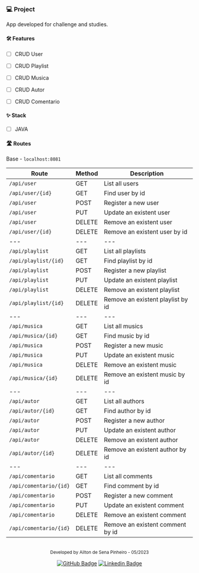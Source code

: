 ### 💻 Project
App developed for challenge and studies.

#### :hammer_and_wrench: Features 

-   [ ] CRUD User
-   [ ] CRUD Playlist
-   [ ] CRUD Musica
-   [ ] CRUD Autor
-   [ ] CRUD Comentario


#### ✨ Stack

-   [ ] JAVA

#### 🛣️ Routes

Base - `localhost:8081`

| Route | Method | Description |
| --- | --- | --- |
| `/api/user` | GET | List all users |
| `/api/user/{id}` | GET | Find user by id |
| `/api/user` | POST | Register a new user |
| `/api/user` | PUT | Update an existent user |
| `/api/user` | DELETE | Remove an existent user |
| `/api/user/{id}` | DELETE | Remove an existent user by id |
| --- | --- | --- |
| `/api/playlist` | GET | List all playlists |
| `/api/playlist/{id}` | GET | Find playlist by id |
| `/api/playlist` | POST | Register a new playlist |
| `/api/playlist` | PUT | Update an existent playlist |
| `/api/playlist` | DELETE | Remove an existent playlist |
| `/api/playlist/{id}` | DELETE | Remove an existent playlist by id |
| --- | --- | --- |
| `/api/musica` | GET | List all musics |
| `/api/musica/{id}` | GET | Find music by id |
| `/api/musica` | POST | Register a new music |
| `/api/musica` | PUT | Update an existent music |
| `/api/musica` | DELETE | Remove an existent music |
| `/api/musica/{id}` | DELETE | Remove an existent music by id |
| --- | --- | --- |
| `/api/autor` | GET | List all authors |
| `/api/autor/{id}` | GET | Find author by id |
| `/api/autor` | POST | Register a new author |
| `/api/autor` | PUT | Update an existent author |
| `/api/autor` | DELETE | Remove an existent author |
| `/api/autor/{id}` | DELETE | Remove an existent author by id |
| --- | --- | --- |
| `/api/comentario` | GET | List all comments |
| `/api/comentario/{id}` | GET | Find comment by id |
| `/api/comentario` | POST | Register a new comment |
| `/api/comentario` | PUT | Update an existent comment |
| `/api/comentario` | DELETE | Remove an existent comment |
| `/api/comentario/{id}` | DELETE | Remove an existent comment by id |
<br />
<div align="center">
  <small>Developed by Ailton de Sena Pinheiro - 05/2023</small>

  [![GitHub Badge](https://img.shields.io/badge/Ailton_Sena-000?style=for-the-badge&logo=github&logoColor=white&link=https://www.linkedin.com/in/ailtonsenap)](https://github.com/Sena32/)
    [![Linkedin Badge](https://img.shields.io/badge/Ailton_Sena-000?style=for-the-badge&logo=linkedin&logoColor=white&link=https://www.linkedin.com/in/ailtonsenap)](https://www.linkedin.com/in/ailtonsenap/) 
</div>
